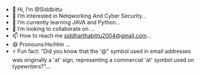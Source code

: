 - 👋 Hi, I’m @Siddbittu
- 👀 I’m interested in Netqworking And Cyber Security...
- 🌱 I’m currently learning JAVA and Python...
- 💞️ I’m looking to collaborate on ...
- 📫 How to reach me siddharthabittu2004@gmail.com...
- 😄 Pronouns:He/Him ...
- ⚡ Fun fact: "Did you know that the '@" symbol used in email addresses was originally a 'at' sign, representing a commercial 'at' symbol used on typewriters?"...

<!---
Siddbittu/Siddbittu is a ✨ special ✨ repository because its `README.md` (this file) appears on your GitHub profile.
You can click the Preview link to take a look at your changes.
--->
